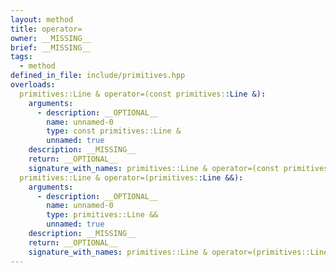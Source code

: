 ```yaml
---
layout: method
title: operator=
owner: __MISSING__
brief: __MISSING__
tags:
  - method
defined_in_file: include/primitives.hpp
overloads:
  primitives::Line & operator=(const primitives::Line &):
    arguments:
      - description: __OPTIONAL__
        name: unnamed-0
        type: const primitives::Line &
        unnamed: true
    description: __MISSING__
    return: __OPTIONAL__
    signature_with_names: primitives::Line & operator=(const primitives::Line &)
  primitives::Line & operator=(primitives::Line &&):
    arguments:
      - description: __OPTIONAL__
        name: unnamed-0
        type: primitives::Line &&
        unnamed: true
    description: __MISSING__
    return: __OPTIONAL__
    signature_with_names: primitives::Line & operator=(primitives::Line &&)
---
```

